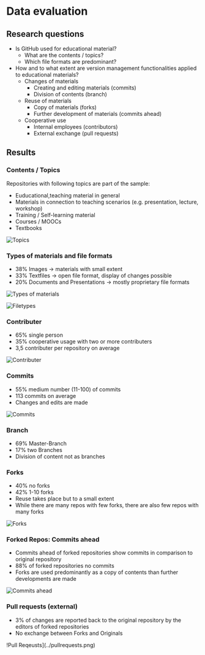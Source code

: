 # Data evaluation

## Research questions

- Is GitHub used for educational material?
	- What are the contents / topics?
	- Which file formats are predominant?
- How and to what extent are version management functionalities applied to educational materials?
	- Changes of materials
		- Creating and editing materials (commits)
		- Division of contents (branch)
	- Reuse of materials
		- Copy of materials (forks)
		- Further development of materials (commits ahead) 
	- Cooperative use 
		- Internal employees (contributors)
		- External exchange (pull requests)

		
## Results

### Contents / Topics

Repositories with following topics are part of the sample:
- Euducational,teaching material in general
- Materials in connection to teaching scenarios (e.g. presentation, lecture, workshop)
- Training / Self-learning material
- Courses / MOOCs
- Textbooks

![Topics](../topics.png)


### Types of materials and file formats

- 38% Images 						-> materials with small extent
- 33% Textfiles 					-> open file format, display of changes possible
- 20% Documents and Presentations	-> mostly proprietary file formats

![Types of materials](../materialtypes.png)

![Filetypes](../filetypes.png)


### Contributer

- 65% single person
- 35% cooperative usage with two or more contributers
- 3,5 contributer per repository on average

![Contributer](../contributer.png)


### Commits

- 55% medium number (11-100) of commits
- 113 commits on average
- Changes and edits are made

![Commits](../commits.png)


### Branch

- 69% Master-Branch
- 17% two Branches
- Division of content not as branches


### Forks

- 40% no forks
- 42% 1-10 forks
- Reuse takes place but to a small extent
- While there are many repos with few forks, there are also few repos with many forks

![Forks](../forks.png)


### Forked Repos: Commits ahead

- Commits ahead of forked repositories show commits in comparison to original repository
- 88% of forked repositories no commits
- Forks are used predominantly as a copy of contents than further developments are made

![Commits ahead](../commitsahead.png)


### Pull requests (external)

- 3% of changes are reported back to the original repository by the editors of forked repositories
- No exchange between Forks and Originals

!Pull Reqeusts](../pullrequests.png)
